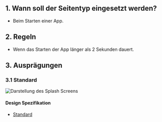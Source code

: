 ## 1. Wann soll der Seitentyp eingesetzt werden?
*   Beim Starten einer App.

## 2. Regeln
*   Wenn das Starten der App länger als 2 Sekunden dauert.

## 3. Ausprägungen
### 3.1 Standard
![Darstellung des Splash Screens](https://raw.githubusercontent.com/sbb-design-systems/sbb-design-system/master/mobile/page-types/splash-screen/images/MS01.png 'class: image')

#### Design Spezifikation
*   [Standard](https://sbb.invisionapp.com/d/main#/console/14051805/323023907/inspect)
